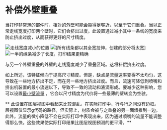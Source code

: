 补偿外壁重叠
====
当打印非常薄的部件时，相对的外壁可能会靠得足够近，以至于它们重叠。当以正常走线宽度打印两个壁时，它们会挤出过度。此设置通过减小其中一条线的宽度来防止挤出过度，从而获得更好的尺寸精度。

![走线宽度减小的位置](../images/travel_compensate_overlapping_walls_enabled_schematic.svg)
![[所有线条都以其全宽拉伸，创建的部分将太宽]](../images/travel_compensate_overlapping_walls_enabled_disabled.png)
![一半的缐条减少了长度，打印结果更精确](../images/travel_compensate_overlapping_walls_enabled_enabled.png)

与另一个外壁重叠的外壁的走线宽度减少了重叠区域。这将补偿挤出过度。

如上所述，该特征倾向于提高尺寸精度。但是，缺点是流量速率变得不太均匀，这导致在一些地方挤出不足，而在另一些地方挤出过度。而且，流速可降低到喷嘴和挤出机装置的最小流速以下，导致不一致的流动和液滴形成。要减少这种影响，您可以设置[最小壁流量](wall_min_flow.md) ，它会以尺寸精度为代价将一些最薄的壁转变为空驶。

** 此设置在图层视图中看起来比较混乱。在实际打印中，行与行之间没有边框。层视图仅显示g代码的路径，但实际上，材质会被与之重叠的另一面墙推到一边。此外，流量的微小降低不会在实际打印中表现出来，因为通过喷嘴的流量不能调整得那么快。这些效果使实际打印结果比图层视图预测的更平滑。**
